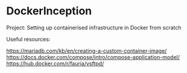 # DockerInception
Project: Setting up containerised infrastructure in Docker from scratch

Useful resources:

https://mariadb.com/kb/en/creating-a-custom-container-image/
https://docs.docker.com/compose/intro/compose-application-model/
https://hub.docker.com/r/fauria/vsftpd/
